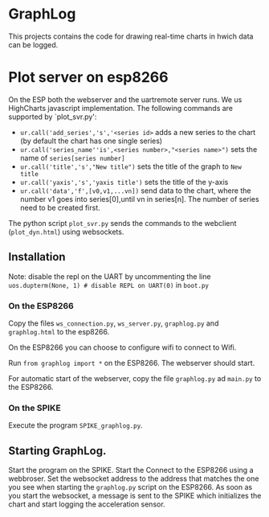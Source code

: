 # GraphLog

This projects contains the code for drawing real-time charts in hwich data can be logged. 


# Plot server on esp8266

On the ESP both the webserver and the uartremote server runs. We us HighCharts javascript implementation. The following commands are supported by `plot_svr.py':

- `ur.call('add_series','s','<series id>` adds a new series to the chart (by default the chart has one single series)
- `ur.call('series_name''is',<series number>,"<series name>")` sets the name of `series[series number]`
- `ur.call('title','s',"New title")` sets the title of the graph to `New title`
- `ur.call('yaxis','s','yaxis title')` sets the title of the y-axis
- `ur.call('data','f',[v0,v1,...vn])` send data to the chart, where the number v1 goes into series[0],until vn in series[n]. The number of series need to be created first.

The python script `plot_svr.py` sends the commands to the webclient (`plot_dyn.html`) using websockets. 

## Installation

Note: disable the repl on the UART by uncommenting the line `uos.dupterm(None, 1) # disable REPL on UART(0)` in `boot.py`

### On the ESP8266

Copy the files `ws_connection.py`, `ws_server.py`, `graphlog.py` and `graphlog.html` to the esp8266.

On the ESP8266 you can choose to configure wifi to connect to Wifi.

Run `from graphlog import *` on the ESP8266. The webserver should start.

For automatic start of the webserver, copy the file `graphlog.py` ad `main.py` to the ESP8266. 

### On the SPIKE

Execute the program `SPIKE_graphlog.py`.

## Starting GraphLog.

Start the program on the SPIKE. Start the 
Connect to the ESP8266 using a webbroser. Set the websocket address to the address that matches the one you see when starting the `graphlog.py` script on the ESP8266. As soon as you start the websocket, a message is sent to the SPIKE which initializes the chart and start logging the acceleration sensor.

